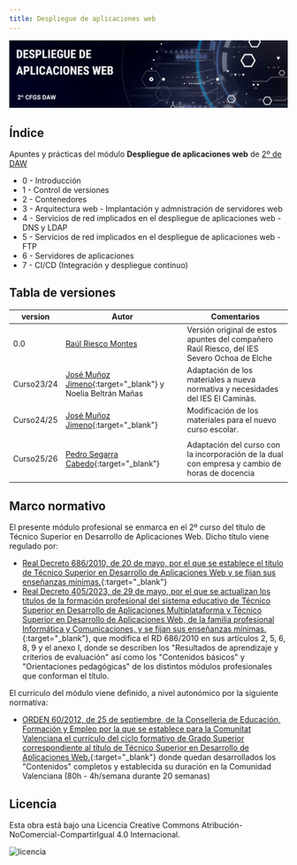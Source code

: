 ```yaml
---
title: Despliegue de aplicaciones web
---
```

![](img/DespliegueAplicacionesWeb.png)

## Índice

Apuntes y prácticas del módulo **Despliegue de aplicaciones web** de <u>2º de DAW</u>

* 0 - Introducción
* 1 - Control de versiones
* 2 - Contenedores
* 3 - Arquitectura web - Implantación y admnistración de servidores web
* 4 - Servicios de red implicados en el despliegue de aplicaciones web - DNS y LDAP
* 5 - Servicios de red implicados en el despliegue de aplicaciones web - FTP
* 6 - Servidores de aplicaciones
* 7 - CI/CD (Integración y despliegue continuo)

## Tabla de versiones

| version | Autor                                                                | Comentarios                                                                                                    |
| ------- | -------------------------------------------------------------------- | -------------------------------------------------------------------------------------------------------------- |
| 0.0     | [Raúl Riesco Montes](mailto:r.riesco@edu.gva.es)                            | Versión original de estos apuntes del compañero Raúl Riesco, del IES Severo Ochoa de Elche |
| Curso23/24    | [José Muñoz Jimeno](https://about.me/jmunozj){:target="_blank"} y Noelia Beltrán Mañas | Adaptación de los materiales a nueva normativa y necesidades del IES El Caminàs.                               |
| Curso24/25   | [José Muñoz Jimeno](https://about.me/jmunozj){:target="_blank"} | Modificación de los materiales para el nuevo curso escolar.  
                             |
| Curso25/26   | [Pedro Segarra Cabedo](mailto:p.segarracabedo@edu.gva.esj){:target="_blank"} | Adaptación del curso con la incorporación de la dual con empresa y cambio de horas de docencia
                             |                             

## Marco normativo
El presente módulo profesional se enmarca en el 2º curso del título de Técnico Superior en Desarrollo de Aplicaciones Web. Dicho título viene regulado por:

- [Real Decreto 686/2010, de 20 de mayo, por el que se establece el título de Técnico Superior en Desarrollo de Aplicaciones Web y se fijan sus enseñanzas mínimas.](https://www.boe.es/eli/es/rd/2010/05/20/686){:target="_blank"}
- [Real Decreto 405/2023, de 29 de mayo, por el que se actualizan los títulos de la formación profesional del sistema educativo de Técnico Superior en Desarrollo de Aplicaciones Multiplataforma y Técnico Superior en Desarrollo de Aplicaciones Web, de la familia profesional Informática y Comunicaciones, y se fijan sus enseñanzas mínimas.](https://www.boe.es/eli/es/rd/2023/05/29/405){:target="_blank"}, que modifica el RD 686/2010 en sus artículos 2, 5, 6, 8, 9 y el anexo I, donde se describen los "Resultados de aprendizaje y criterios de evaluación" así como los "Contenidos básicos" y "Orientaciones pedagógicas" de los distintos módulos profesionales que conforman el título.
 
El currículo del módulo viene definido, a nivel autonómico por la siguiente normativa:

- [ORDEN 60/2012, de 25 de septiembre, de la Conselleria de Educación, Formación y Empleo por la que se establece para la Comunitat Valenciana el currículo del ciclo formativo de Grado Superior correspondiente al título de Técnico Superior en Desarrollo de Aplicaciones Web.](https://dogv.gva.es/es/eli/es-vc/o/2012/09/25/60/){:target="_blank"} donde quedan desarrollados los "Contenidos" completos y establecida su duración en la Comunidad Valenciana (80h - 4h/semana durante 20 semanas)

## Licencia

Esta obra está bajo una Licencia Creative Commons Atribución-NoComercial-CompartirIgual 4.0 Internacional.

![licencia](https://i.creativecommons.org/l/by-nc-sa/4.0/88x31.png)


